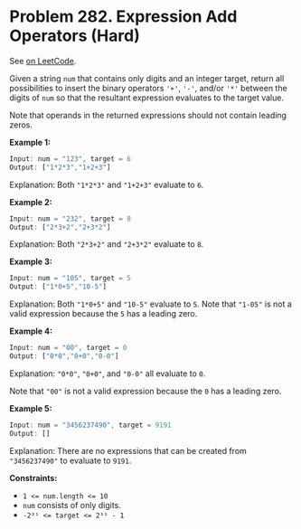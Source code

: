 Problem 282. Expression Add Operators (Hard)
============================================

See [on LeetCode](https://leetcode.com/problems/expression-add-operators/).

Given a string `num` that contains only digits and an integer target, return all possibilities to insert the binary operators `'+'`, `'-'`, and/or `'*'` between the digits of `num` so that the resultant expression evaluates to the target value.

Note that operands in the returned expressions should not contain leading zeros.

**Example 1:**

```Rust
Input: num = "123", target = 6
Output: ["1*2*3","1+2+3"]
```

Explanation: Both `"1*2*3"` and `"1+2+3"` evaluate to `6`.

**Example 2:**

```Rust
Input: num = "232", target = 8
Output: ["2*3+2","2+3*2"]
```

Explanation: Both `"2*3+2"` and `"2+3*2"` evaluate to `8`.

**Example 3:**

```Rust
Input: num = "105", target = 5
Output: ["1*0+5","10-5"]
```

Explanation: Both `"1*0+5"` and `"10-5"` evaluate to `5`.
Note that `"1-05"` is not a valid expression because the `5` has a leading zero.

**Example 4:**

```Rust
Input: num = "00", target = 0
Output: ["0*0","0+0","0-0"]
```

Explanation: `"0*0"`, `"0+0"`, and `"0-0"` all evaluate to `0`.

Note that `"00"` is not a valid expression because the `0` has a leading zero.

**Example 5:**

```Rust
Input: num = "3456237490", target = 9191
Output: []
```

Explanation: There are no expressions that can be created from `"3456237490"` to evaluate to `9191`.

**Constraints:**

* `1 <= num.length <= 10`
* `num` consists of only digits.
* `-2³¹ <= target <= 2³¹ - 1`

